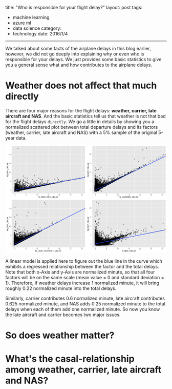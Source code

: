 title: "Who is responsible for your flight delay?"
layout: post
tags:
- machine learning
- azure ml
- data science
category:
- technology
date: 2016/1/4
---

We talked about some facts of the airplane delays in this blog earlier, however, we did not go deeply into explaining why or even who is responsible for your delays. We just provides some basic statistics to give you a general sense what and how contributes to the airplane delays.

# Weather does not affect that much directly

There are four major reasons for the flight delays: **weather, carrier, late aircraft and NAS**. And the basic statistics tell us that weather is not that bad for the flight delays `directly`. We go a little in details by showing you a normalized scattered plot between total departure delays and its factors (weather, carrier, late aircraft and NAS) with a 5% sample of the original 5-year data.

![Alt text](/images/delay_factors.png)

<!-- more -->

A linear model is applied here to figure out the blue line in the curve which exhibits a regressed relationship between the factor and the total delays. Note that both x-Axis and y-Axis are normalized minute, so that all four factors will be on the same scale (mean value = 0 and standard deviation = 1). Therefore, if weather delays increase 1 normalized minute, it will bring roughly 0.22 normalized minute into the total delays.

Similarly, carrier contributes 0.6 normalized minute, late aircraft contributes 0.625 normalized minute, and NAS adds 0.25 normalized minute to the total delays when each of them add one normalized minute. So now you know the late aircraft and carrier becomes two major issues.

# So does weather matter?

# What's the casal-relationship among weather, carrier, late aircraft and NAS?